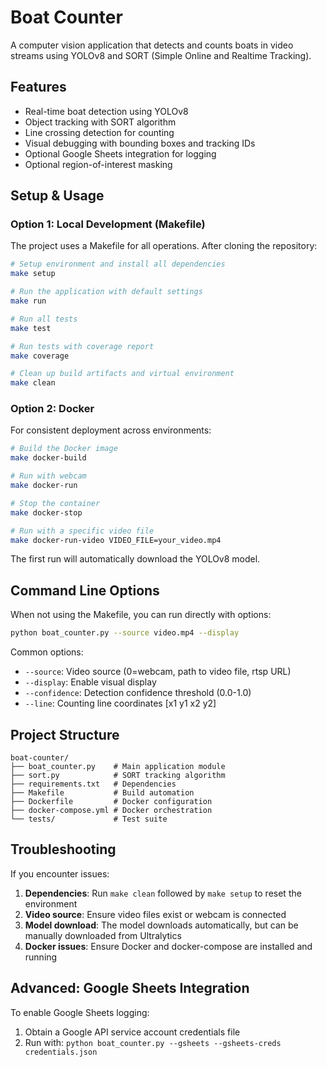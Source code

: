 # Boat Counter

A computer vision application that detects and counts boats in video streams using YOLOv8 and SORT (Simple Online and Realtime Tracking).

## Features

- Real-time boat detection using YOLOv8
- Object tracking with SORT algorithm
- Line crossing detection for counting
- Visual debugging with bounding boxes and tracking IDs
- Optional Google Sheets integration for logging
- Optional region-of-interest masking

## Setup & Usage

### Option 1: Local Development (Makefile)

The project uses a Makefile for all operations. After cloning the repository:

```bash
# Setup environment and install all dependencies
make setup

# Run the application with default settings
make run

# Run all tests
make test

# Run tests with coverage report
make coverage

# Clean up build artifacts and virtual environment
make clean
```

### Option 2: Docker

For consistent deployment across environments:

```bash
# Build the Docker image
make docker-build

# Run with webcam
make docker-run

# Stop the container
make docker-stop

# Run with a specific video file
make docker-run-video VIDEO_FILE=your_video.mp4
```

The first run will automatically download the YOLOv8 model.

## Command Line Options

When not using the Makefile, you can run directly with options:

```bash
python boat_counter.py --source video.mp4 --display
```

Common options:
- `--source`: Video source (0=webcam, path to video file, rtsp URL)
- `--display`: Enable visual display
- `--confidence`: Detection confidence threshold (0.0-1.0)
- `--line`: Counting line coordinates [x1 y1 x2 y2]

## Project Structure

```
boat-counter/
├── boat_counter.py    # Main application module
├── sort.py            # SORT tracking algorithm
├── requirements.txt   # Dependencies
├── Makefile           # Build automation
├── Dockerfile         # Docker configuration
├── docker-compose.yml # Docker orchestration
└── tests/             # Test suite
```

## Troubleshooting

If you encounter issues:

1. **Dependencies**: Run `make clean` followed by `make setup` to reset the environment
2. **Video source**: Ensure video files exist or webcam is connected
3. **Model download**: The model downloads automatically, but can be manually downloaded from Ultralytics
4. **Docker issues**: Ensure Docker and docker-compose are installed and running

## Advanced: Google Sheets Integration

To enable Google Sheets logging:

1. Obtain a Google API service account credentials file
2. Run with: `python boat_counter.py --gsheets --gsheets-creds credentials.json` 